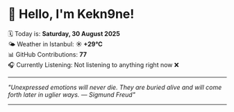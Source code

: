 # 👋 Hello, I'm Kekn9ne!

🗓️ Today is: **Saturday, 30 August 2025**  
🌤️ Weather in Istanbul: **☀️   +29°C**  
📊 GitHub Contributions: **77**  
🎧 Currently Listening: Not listening to anything right now ❌

---

_"Unexpressed emotions will never die. They are buried alive and will come forth later in uglier ways. — *Sigmund Freud*"_

---

